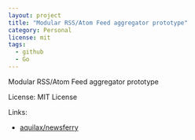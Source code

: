 ```yaml
---
layout: project
title: "Modular RSS/Atom Feed aggregator prototype"
category: Personal
license: mit
tags:
  - github
  - Go
---
```


Modular RSS/Atom Feed aggregator prototype

License: MIT License

Links:

* [aquilax/newsferry](https://github.com/aquilax/newsferry)
